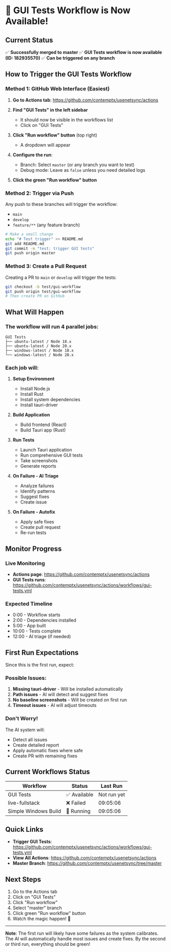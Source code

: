 # 🎉 GUI Tests Workflow is Now Available!

## Current Status
✅ **Successfully merged to master**
✅ **GUI Tests workflow is now available (ID: 182935570)**
✅ **Can be triggered on any branch**

## How to Trigger the GUI Tests Workflow

### Method 1: GitHub Web Interface (Easiest)

1. **Go to Actions tab**: 
   https://github.com/contemptx/usenetsync/actions

2. **Find "GUI Tests" in the left sidebar**
   - It should now be visible in the workflows list
   - Click on "GUI Tests"

3. **Click "Run workflow" button** (top right)
   - A dropdown will appear

4. **Configure the run**:
   - Branch: Select `master` (or any branch you want to test)
   - Debug mode: Leave as `false` unless you need detailed logs
   
5. **Click the green "Run workflow" button**

### Method 2: Trigger via Push

Any push to these branches will trigger the workflow:
- `main`
- `develop`
- `feature/**` (any feature branch)

```bash
# Make a small change
echo "# Test trigger" >> README.md
git add README.md
git commit -m "test: trigger GUI tests"
git push origin master
```

### Method 3: Create a Pull Request

Creating a PR to `main` or `develop` will trigger the tests:

```bash
git checkout -b test/gui-workflow
git push origin test/gui-workflow
# Then create PR on GitHub
```

## What Will Happen

### The workflow will run 4 parallel jobs:

```
GUI Tests
├── ubuntu-latest / Node 18.x
├── ubuntu-latest / Node 20.x
├── windows-latest / Node 18.x
└── windows-latest / Node 20.x
```

### Each job will:

1. **Setup Environment**
   - Install Node.js
   - Install Rust
   - Install system dependencies
   - Install tauri-driver

2. **Build Application**
   - Build frontend (React)
   - Build Tauri app (Rust)

3. **Run Tests**
   - Launch Tauri application
   - Run comprehensive GUI tests
   - Take screenshots
   - Generate reports

4. **On Failure - AI Triage**
   - Analyze failures
   - Identify patterns
   - Suggest fixes
   - Create issue

5. **On Failure - Autofix**
   - Apply safe fixes
   - Create pull request
   - Re-run tests

## Monitor Progress

### Live Monitoring
- **Actions page**: https://github.com/contemptx/usenetsync/actions
- **GUI Tests runs**: https://github.com/contemptx/usenetsync/actions/workflows/gui-tests.yml

### Expected Timeline
- 0:00 - Workflow starts
- 2:00 - Dependencies installed
- 5:00 - App built
- 10:00 - Tests complete
- 12:00 - AI triage (if needed)

## First Run Expectations

Since this is the first run, expect:

### Possible Issues:
1. **Missing tauri-driver** - Will be installed automatically
2. **Path issues** - AI will detect and suggest fixes
3. **No baseline screenshots** - Will be created on first run
4. **Timeout issues** - AI will adjust timeouts

### Don't Worry!
The AI system will:
- Detect all issues
- Create detailed report
- Apply automatic fixes where safe
- Create PR with remaining fixes

## Current Workflows Status

| Workflow | Status | Last Run |
|----------|--------|----------|
| GUI Tests | ✅ Available | Not run yet |
| live-fullstack | ❌ Failed | 09:05:06 |
| Simple Windows Build | 🔄 Running | 09:05:06 |

## Quick Links

- **Trigger GUI Tests**: https://github.com/contemptx/usenetsync/actions/workflows/gui-tests.yml
- **View All Actions**: https://github.com/contemptx/usenetsync/actions
- **Master Branch**: https://github.com/contemptx/usenetsync/tree/master

## Next Steps

1. Go to the Actions tab
2. Click on "GUI Tests"
3. Click "Run workflow"
4. Select "master" branch
5. Click green "Run workflow" button
6. Watch the magic happen! 🎉

---

**Note**: The first run will likely have some failures as the system calibrates. The AI will automatically handle most issues and create fixes. By the second or third run, everything should be green!